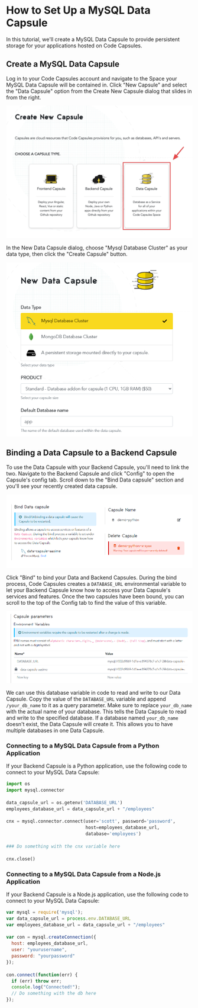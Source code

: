 # How to Set Up a MySQL Data Capsule

In this tutorial, we'll create a MySQL Data Capsule to provide persistent storage for your applications hosted on Code Capsules.

## Create a MySQL Data Capsule

Log in to your Code Capsules account and navigate to the Space your MySQL Data Capsule will be contained in. Click "New Capsule" and select the "Data Capsule" option from the Create New Capsule dialog that slides in from the right. 

![Create Data Capsule](../assets/reference/create-data-capsule.png)

In the New Data Capsule dialog, choose "Mysql Database Cluster" as your data type, then click the "Create Capsule" button. 

![MySQL Database Cluster](../assets/reference/mysql-database-cluster.png)  

## Binding a Data Capsule to a Backend Capsule

To use the Data Capsule with your Backend Capsule, you'll need to link the two. Navigate to the Backend Capsule and click "Config" to open the Capsule's config tab. Scroll down to the "Bind Data capsule" section and you'll see your recently created data capsule.

![Bind Data Capsule](../assets/reference/bind-mysql-data-capsule.png)

Click "Bind" to bind your Data and Backend Capsules. During the bind process, Code Capsules creates a `DATABASE_URL` environmental variable to let your Backend Capsule know how to access your Data Capsule's services and features. Once the two capsules have been bound, you can scroll to the top of the Config tab to find the value of this variable. 

![Database url environment variable](../assets/reference/mysql-environment-variable.png)

We can use this database variable in code to read and write to our Data Capsule. Copy the value of the `DATABASE_URL` variable and append `/your_db_name` to it as a query parameter. Make sure to replace `your_db_name` with the actual name of your database. This tells the Data Capsule to read and write to the specified database. If a database named `your_db_name` doesn't exist, the Data Capsule will create it. This allows you to have multiple databases in one Data Capsule.

### Connecting to a MySQL Data Capsule from a Python Application 

If your Backend Capsule is a Python application, use the following code to connect to your MySQL Data Capsule:

```python
import os
import mysql.connector

data_capsule_url = os.getenv('DATABASE_URL')
employees_database_url = data_capsule_url + "/employees"

cnx = mysql.connector.connect(user='scott', password='password',
                              host=employees_database_url,
                              database='employees')

### Do something with the cnx variable here

cnx.close()

```

### Connecting to a MySQL Data Capsule from a Node.js Application 

If your Backend Capsule is a Node.js application, use the following code to connect to your MySQL Data Capsule:

```js
var mysql = require('mysql');
var data_capsule_url = process.env.DATABASE_URL
var employees_database_url = data_capsule_url + "/employees"

var con = mysql.createConnection({
  host: employees_database_url,
  user: "yourusername",
  password: "yourpassword"
});

con.connect(function(err) {
  if (err) throw err;
  console.log("Connected!");
  // Do something with the db here
});

```
